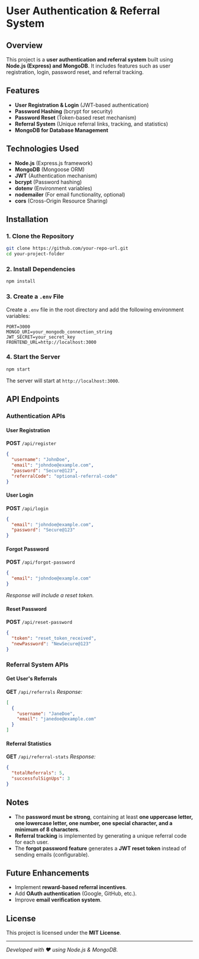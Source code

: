 # User Authentication & Referral System

## Overview
This project is a **user authentication and referral system** built using **Node.js (Express) and MongoDB**. It includes features such as user registration, login, password reset, and referral tracking.

## Features
- **User Registration & Login** (JWT-based authentication)
- **Password Hashing** (bcrypt for security)
- **Password Reset** (Token-based reset mechanism)
- **Referral System** (Unique referral links, tracking, and statistics)
- **MongoDB for Database Management**

## Technologies Used
- **Node.js** (Express.js framework)
- **MongoDB** (Mongoose ORM)
- **JWT** (Authentication mechanism)
- **bcrypt** (Password hashing)
- **dotenv** (Environment variables)
- **nodemailer** (For email functionality, optional)
- **cors** (Cross-Origin Resource Sharing)

## Installation
### 1. Clone the Repository
```sh
git clone https://github.com/your-repo-url.git
cd your-project-folder
```

### 2. Install Dependencies
```sh
npm install
```

### 3. Create a `.env` File
Create a `.env` file in the root directory and add the following environment variables:
```env
PORT=3000
MONGO_URI=your_mongodb_connection_string
JWT_SECRET=your_secret_key
FRONTEND_URL=http://localhost:3000
```

### 4. Start the Server
```sh
npm start
```
The server will start at `http://localhost:3000`.

## API Endpoints

### **Authentication APIs**
#### **User Registration**
**POST** `/api/register`
```json
{
  "username": "JohnDoe",
  "email": "johndoe@example.com",
  "password": "Secure@123",
  "referralCode": "optional-referral-code"
}
```

#### **User Login**
**POST** `/api/login`
```json
{
  "email": "johndoe@example.com",
  "password": "Secure@123"
}
```

#### **Forgot Password**
**POST** `/api/forgot-password`
```json
{
  "email": "johndoe@example.com"
}
```
_Response will include a reset token._

#### **Reset Password**
**POST** `/api/reset-password`
```json
{
  "token": "reset_token_received",
  "newPassword": "NewSecure@123"
}
```

### **Referral System APIs**
#### **Get User's Referrals**
**GET** `/api/referrals`
_Response:_
```json
[
  {
    "username": "JaneDoe",
    "email": "janedoe@example.com"
  }
]
```

#### **Referral Statistics**
**GET** `/api/referral-stats`
_Response:_
```json
{
  "totalReferrals": 5,
  "successfulSignUps": 3
}
```

## Notes
- The **password must be strong**, containing at least **one uppercase letter, one lowercase letter, one number, one special character, and a minimum of 8 characters**.
- **Referral tracking** is implemented by generating a unique referral code for each user.
- The **forgot password feature** generates a **JWT reset token** instead of sending emails (configurable).

## Future Enhancements
- Implement **reward-based referral incentives**.
- Add **OAuth authentication** (Google, GitHub, etc.).
- Improve **email verification system**.

## License
This project is licensed under the **MIT License**.

---
_Developed with ❤️ using Node.js & MongoDB._

